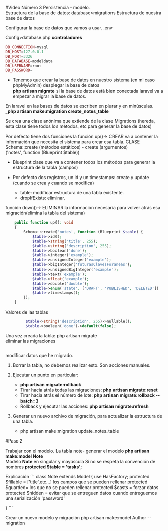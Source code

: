 #Video Número 3
Persistencia - modelo.  
Estructura de la base de datos:
database>migrations
Estructura de nuestra base de datos

Configurar la base de datos que vamos a usar.
.env

Config>database.php **controladores**

```php
DB_CONNECTION=mysql
DB_HOST=127.0.0.1
DB_PORT=3326
DB_DATABASE=modeldata
DB_USERNAME=root
DB_PASSWORD=
```

-   Tenemos que crear la base de datos en nuestro sistema (en mi caso phpMyAdmin)
    desplegar la base de datos  
    **php artisan migrate**
    si la base de datos está bien conectada laravel va a empezar a migrar la base de datos.

En laravel en las bases de datos se escriben en plurar y en minúsculas.
**\_php artisan make:migration create_notes_table**

Se crea una clase anónima que extiende de la clase Migrations (hereda, esta clase tiene todos los métodos, etc para generar la base de datos)

Por defecto tiene dos funciones la función up()-> CREAR va a contener la información que necesita el sistema para crear esa tabla.
CLASE Schema::create (métodos estáticos) - create (argumentos)  
 ('notes', function (Blueprint $table))

-   Blueprint clase que va a contener todos los métodos para generar la estructura de la tabla (campos)
-   Por defecto dos registros, un id y un timestamps: create y update (cuando se crea y cuando se modifica)

    -   table: modificar estructura de una tabla existente.
    -   dropIfExists: eliminar.

función down()-> ELIMINAR la información necesaria para volver atrás esa migración(elimina la tabla del sistema)

```PHP
    public function up(): void
    {
        Schema::create('notes', function (Blueprint $table) {
            $table->id();
            $table->string('title', 255);
            $table->string('description', 255);
            $table->boolean('done');
            $table->integer('example');
            $table->unsignedInteger('example');
            $table->bigInteger('futurasClavesForaneas');
            $table->unsignedBigInteger('example');
            $table->text('example');
            $table->float('example');
            $table->double('double');
            $table->enum('state', ['DRAFT', 'PUBLISHED', 'DELETED'])
            $table->timestamps();
        });
    }
```

Valores de las tablas

```php
         $table->string('description', 255)->nullable();
         $table->boolean('done')->default(false);

```

Una vez creada la tabla: php artisan migrate  
eliminar las migraciones

```php artisan migrate:reset

```

modificar datos que he migrado.

1.  Borrar la tabla, no debemos realizar esto. Son acciones manuales.
2.  Ejecutar un punto en particular:
    -   **php artisan migrate:rollback**
    -   Tirar hacia atrás todas las migraciones: **php artisan migrate:reset**
    -   Tirar hacia atrás el número de lote: **php artisan migrate:rollback --batch=3**
    -   Rollback y ejecutar las acciones: **php artisan migrate:refresh**
3.  Generar un nuevo archivo de migración, para actualizar la estructura de una tabla.

    -   php artisan make:migration update_notes_table

#Paso 2

Trabajar con el modelo. La tabla note- generar el modelo
**php artisan make:model Note**  
Modelo **Note** en singular y mayúscula
Si no se respeta la convención de nombres **protected $table = 'tasks';**

Explicación
´´´
class Note extends Model
{
use HasFactory;
protected $fillable = ['title',etc...] los campos que se pueden rellenar
protected $guarded= los que no se pueden rellenar
protected $casts = forzar datos
protected $hidden = evitar que se entreguen datos cuando entreguemos una serialización 'password'

}
´´´

Crear un nuevo modelo y migración
php artisan make:model Author --migration
